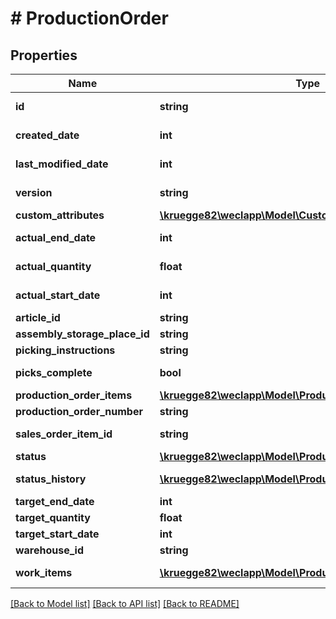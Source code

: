 # # ProductionOrder

## Properties

Name | Type | Description | Notes
------------ | ------------- | ------------- | -------------
**id** | **string** |  | [optional] [readonly]
**created_date** | **int** |  | [optional] [readonly]
**last_modified_date** | **int** |  | [optional] [readonly]
**version** | **string** |  | [optional] [readonly]
**custom_attributes** | [**\kruegge82\weclapp\Model\CustomAttribute[]**](CustomAttribute.md) |  | [optional]
**actual_end_date** | **int** |  | [optional] [readonly]
**actual_quantity** | **float** |  | [optional] [readonly]
**actual_start_date** | **int** |  | [optional] [readonly]
**article_id** | **string** |  | [optional]
**assembly_storage_place_id** | **string** |  | [optional]
**picking_instructions** | **string** |  | [optional]
**picks_complete** | **bool** |  | [optional] [readonly]
**production_order_items** | [**\kruegge82\weclapp\Model\ProductionOrderItem[]**](ProductionOrderItem.md) |  | [optional]
**production_order_number** | **string** |  | [optional]
**sales_order_item_id** | **string** |  | [optional] [readonly]
**status** | [**\kruegge82\weclapp\Model\ProductionOrderStatusType**](ProductionOrderStatusType.md) |  | [optional]
**status_history** | [**\kruegge82\weclapp\Model\ProductionOrderStatusHistory[]**](ProductionOrderStatusHistory.md) |  | [optional] [readonly]
**target_end_date** | **int** |  | [optional]
**target_quantity** | **float** |  | [optional]
**target_start_date** | **int** |  | [optional]
**warehouse_id** | **string** |  | [optional]
**work_items** | [**\kruegge82\weclapp\Model\ProductionOrderWorkItem[]**](ProductionOrderWorkItem.md) |  | [optional] [readonly]

[[Back to Model list]](../../README.md#models) [[Back to API list]](../../README.md#endpoints) [[Back to README]](../../README.md)
